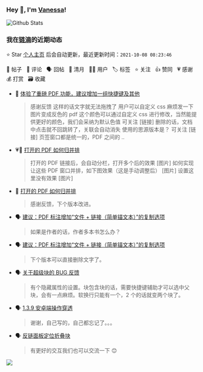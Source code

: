 ### Hey 👋, I'm [Vanessa](http://vanessa.b3log.org/)!

![Github Stats](https://github-readme-stats.vercel.app/api?username=Vanessa219&show_icons=true)

<!--events start -->

### 我在[链滴](https://ld246.com)的近期动态

⭐️ Star [个人主页](https://github.com/Vanessa219/Vanessa219) 后会自动更新，最近更新时间：`2021-10-08 08:23:46`

📝 帖子 &nbsp; 💬 评论 &nbsp; 🗣 回帖 &nbsp; 🌙 清月 &nbsp; 👨‍💻 用户 &nbsp; 🏷️ 标签 &nbsp; ⭐️ 关注 &nbsp; 👍 赞同 &nbsp; 💗 感谢 &nbsp; 💰 打赏 &nbsp; 🗃 收藏

* 💬 [体验了重磅 PDF 功能，建议增加一组快捷键及其他](https://ld246.com/article/1633594098569/comment/1633599948351#comments)

  > 感谢反馈 这样的话文字就无法拖拽了 用户可以自定义 css 麻烦发一下图片变成反色的 pdf 这个颜色可以通过自定义 css 进行修改，当然能提供更好的颜色，我们会采纳为默认色值 可关注 [链接] 删除的话，文档中点击就不回跳转了，关联会自动消失 使用的思源版本是？ 可关注 [链接] 页签窗口都是统一的，PDF 之间的 ..
* 💗📝 [打开的 PDF 如何归并排](https://ld246.com/article/1633531853366)

  > 打开的 PDF 链接后，会自动分栏，打开多个后的效果 [图片] 如何实现让这些 PDF 窗口并排，如下图效果（这是手动调整后） [图片] 设置这里没有效果 [图片]
* 💬 [打开的 PDF 如何归并排](https://ld246.com/article/1633531853366/comment/1633598895591#comments)

  > 感谢反馈，下个版本改进。
* 🗣 [建议：PDF 标注增加“文件 + 链接（简单锚文本）”的复制选项](https://ld246.com/article/1633449966495/comment/1633485760324#comments)

  > 如果是作者的话，作者多本书怎么办？
* 🗣 [建议：PDF 标注增加“文件 + 链接（简单锚文本）”的复制选项](https://ld246.com/article/1633449966495/comment/1633485505649#comments)

  > 下个版本可以直接删除文字了。
* 🗣 [关于超级块的 BUG 反馈](https://ld246.com/article/1633421565481/comment/1633481171029#comments)

  > 有个隐藏属性的设置。块包含块的话，需要快捷键辅助才可以选中父块，会有一点麻烦。软换行只能有一个，2 个的话就变两个块了。
* 🗣 [1.3.9 安卓端操作穿透](https://ld246.com/article/1633426725132/comment/1633492445247#comments)

  > 谢谢，自己写的，自己都忘记了。。。
* 🗣 [反链面板定位折叠块](https://ld246.com/article/1633435548037/comment/1633502630889#comments)

  > 有更好的交互我们也可以交流一下 😊


<!--events end -->

<a title="Hits" target="_blank" href="https://github.com/Vanessa219/Vanessa219"><img src="https://hits.b3log.org/Vanessa219/Vanessa219.svg"></a>
